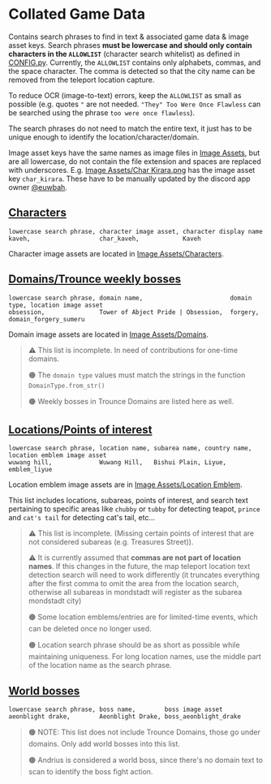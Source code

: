 # Collated Game Data

Contains search phrases to find in text & associated game data & image asset keys. Search phrases **must be lowercase and should only contain characters in the `ALLOWLIST`** (character search whitelist) as defined in [CONFIG.py](../CONFIG.py). Currently, the `ALLOWLIST` contains only alphabets, commas, and the space character. The comma is detected so that the city name can be removed from the teleport location capture.

To reduce OCR (image-to-text) errors, keep the `ALLOWLIST` as small as possible (e.g. quotes `"` are not needed. `"They" Too Were Once Flawless` can be searched using the phrase `too were once flawless`).

The search phrases do not need to match the entire text, it just has to be unique enough to identify the location/character/domain.

Image asset keys have the same names as image files in [Image Assets](../Image%20Assets/), but are all lowercase, do not contain the file extension and spaces are replaced with underscores. E.g. [Image Assets/Char Kirara.png](../Image%20Assets/Characters/Char%20Kirara.png) has the image asset key `char_kirara`. These have to be manually updated by the discord app owner [@euwbah](https://github.com/euwbah).

## [Characters](characters.csv)

```csv
lowercase search phrase, character image asset, character display name
kaveh,                   char_kaveh,            Kaveh
```

Character image assets are located in [Image Assets/Characters](../Image%20Assets/Characters/).

## [Domains/Trounce weekly bosses](domains.csv)

```csv
lowercase search phrase, domain name,                        domain type, location image asset
obsession,               Tower of Abject Pride | Obsession,  forgery,     domain_forgery_sumeru
```

Domain image assets are located in [Image Assets/Domains](../Image%20Assets/Domains/).

> ⚠️ This list is incomplete. In need of contributions for one-time domains.
>
> 🟠 The `domain type` values must match the strings in the function `DomainType.from_str()`
> 
> 🟠 Weekly bosses in Trounce Domains are listed here as well.

## [Locations/Points of interest](locations.csv)

```csv
lowercase search phrase, location name, subarea name, country name, location emblem image asset
wuwang hill,             Wuwang Hill,   Bishui Plain, Liyue,        emblem_liyue
```

Location emblem image assets are in [Image Assets/Location Emblem](../Image%20Assets/Location%20Emblem/).

This list includes locations, subareas, points of interest, and search text pertaining to specific areas like `chubby` or `tubby` for detecting teapot, `prince` and `cat's tail` for detecting cat's tail, etc...

> ⚠️ This list is incomplete. (Missing certain points of interest that are not considered subareas (e.g. Treasures Street)).
>
> ⚠️ It is currently assumed that **commas are not part of location names**. If this changes in the future, the map teleport location text detection search will need to work differently (it truncates everything after the first comma to omit the area from the location search, otherwise all subareas in mondstadt will register as the subarea mondstadt city)
> 
> 🟠 Some location emblems/entries are for limited-time events, which can be deleted once no longer used.
>
> 🟠 Location search phrase should be as short as possible while maintaining uniqueness.
> For long location names, use the middle part of the location name as the search phrase.

## [World bosses](bosses.csv)

```csv
lowercase search phrase, boss name,        boss image asset
aeonblight drake,        Aeonblight Drake, boss_aeonblight_drake
```

> 🟠 NOTE: This list does not include Trounce Domains, those go under domains.
>    Only add world bosses into this list.
>
> 🟠 Andrius is considered a world boss, since there's no domain text to scan to identify the boss fight action.